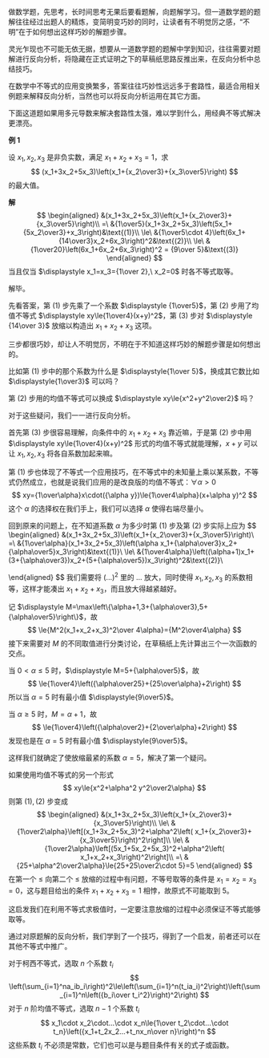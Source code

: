 做数学题，先思考，长时间思考无果后要看题解，向题解学习。但一道数学题的题解往往经过出题人的精炼，变简明变巧妙的同时，让读者有不明觉厉之感，“不明”在于如何想出这样巧妙的解题步骤。

灵光乍现也不可能无依无据，想要从一道数学题的题解中学到知识，往往需要对题解进行反向分析，将隐藏在正式证明之下的草稿纸思路反推出来，在反向分析中总结技巧。

在数学中不等式的应用变换繁多，答案往往巧妙性远远多于套路性，最适合用相关例题来解释反向分析，当然也可以将反向分析运用在其它方面。

下面这道题如果用多元导数来解决套路性太强，难以学到什么，用经典不等式解决更漂亮。

**例 1**

设 $x_1,x_2,x_3$ 是非负实数，满足 $x_1+x_2+x_3=1$，求
$$
(x_1+3x_2+5x_3)\left(x_1+{x_2\over3}+{x_3\over5}\right)
$$
的最大值。

**解**
$$
\begin{aligned}
&(x_1+3x_2+5x_3)\left(x_1+{x_2\over3}+{x_3\over5}\right)\\
=\ &{1\over5}(x_1+3x_2+5x_3)\left(5x_1+{5x_2\over3}+x_3\right)&\text{(1)}\\
\le\ &{1\over5\cdot 4}\left(6x_1+{14\over3}x_2+6x_3\right)^2&\text{(2)}\\
\le\ &{1\over20}\left(6x_1+6x_2+6x_3\right)^2 = {9\over 5}&\text{(3)}
\end{aligned}
$$
当且仅当 $\displaystyle x_1=x_3={1\over 2},\ x_2=0$ 时各不等式取等。

解毕。

先看答案，第 $(1)$ 步先乘了一个系数 $\displaystyle {1\over5}$，第 $(2)$ 步用了均值不等式 $\displaystyle xy\le{1\over4}(x+y)^2$，第 $(3)$ 步对 $\displaystyle {14\over 3}$ 放缩以构造出 $x_1+x_2+x_3$ 这项。

三步都很巧妙，却让人不明觉厉，不明在于不知道这样巧妙的解题步骤是如何想出的。

比如第 $(1)$ 步中的那个系数为什么是 $\displaystyle{1\over 5}$，换成其它数比如 $\displaystyle{1\over3}$ 可以吗？

第 $(2)$ 步用的均值不等式可以换成 $\displaystyle xy\le{x^2+y^2\over2}$ 吗？

对于这些疑问，我们一一进行反向分析。

首先第 $(3)$ 步很容易理解，向条件中的 $x_1+x_2+x_3$ 靠近嘛，于是第 $(2)$ 步中用 $\displaystyle xy\le{1\over4}(x+y)^2$ 形式的均值不等式就能理解，$x+y$ 可以让 $x_1,x_2,x_3$ 将各自系数加起来嘛。

第 $(1)$ 步也体现了不等式一个应用技巧，在不等式中的未知量上乘以某系数，不等式仍然成立，也就是说我们应用的是改良版的均值不等式：$\forall \alpha>0$
$$
xy={1\over\alpha}x\cdot({\alpha y})\le{1\over4\alpha}(x+\alpha y)^2
$$
这个 $\alpha$ 的选择权在我们手上，我们可以选择 $\alpha$ 使得右端尽量小。

回到原来的问题上，在不知道系数 $\alpha$ 为多少时第 $(1)$ 步及第 $(2)$ 步实际上应为
$$
\begin{aligned}
&(x_1+3x_2+5x_3)\left(x_1+{x_2\over3}+{x_3\over5}\right)\\
=\ &{1\over\alpha}(x_1+3x_2+5x_3)\left(\alpha x_1+{\alpha\over3}x_2+{\alpha\over5}x_3\right)&\text{(1)}\\
\le\ &{1\over4\alpha}\left((\alpha+1)x_1+(3+{\alpha\over3})x_2+(5+{\alpha\over5})x_3\right)^2&\text{(2)}\\

\end{aligned}
$$
我们需要将 $(...)^2$ 里的 $...$ 放大，同时使得 $x_1,x_2,x_3$ 的系数相等，这样才能凑出 $x_1+x_2+x_3$，而且放大得越紧越好。

记 $\displaystyle M=\max\left\{\alpha+1,3+{\alpha\over3},5+{\alpha\over5}\right\}$，故
$$
\le{M^2(x_1+x_2+x_3)^2\over 4\alpha}={M^2\over4\alpha}
$$
接下来需要对 $M$ 的不同取值进行分类讨论，在草稿纸上先计算出三个一次函数的交点。

当 $0<\alpha\le 5$ 时，$\displaystyle M=5+{\alpha\over5}$，故
$$
\le{1\over4}\left({\alpha\over25}+{25\over\alpha}+2\right)
$$
所以当 $\alpha=5$ 时有最小值 $\displaystyle{9\over5}$。

当 $\alpha\ge 5$ 时，$M=\alpha+1$，故
$$
\le{1\over4}\left({\alpha\over2}+{2\over\alpha}+2\right)
$$
发现也是在 $\alpha=5$ 时有最小值 $\displaystyle{9\over5}$。

这样我们就确定了使放缩最紧的系数 $\displaystyle \alpha=5$，解决了第一个疑问。

如果使用均值不等式的另一个形式
$$
xy\le{x^2+\alpha^2 y^2\over2\alpha}
$$
则第 $(1),(2)$ 步变成
$$
\begin{aligned}
&(x_1+3x_2+5x_3)\left(x_1+{x_2\over3}+{x_3\over5}\right)\\
\le\ &{1\over2\alpha}\left[(x_1+3x_2+5x_3)^2+\alpha^2\left( x_1+{x_2\over3}+{x_3\over5}\right)^2\right]\\
\le\ &{1\over2\alpha}\left[(5x_1+5x_2+5x_3)^2+\alpha^2\left( x_1+x_2+x_3\right)^2\right]\\
=\ &{25+\alpha^2\over2\alpha}\le{25+25\over2\cdot 5}=5
\end{aligned}
$$
在第一个 $\le$ 向第二个 $\le$ 放缩的过程中有问题，不等号取等的条件是 $x_1=x_2=x_3=0$，这与题目给出的条件 $x_1+x_2+x_3=1$ 相悖，故原式不可能取到 $5$。

这启发我们在利用不等式求极值时，一定要注意放缩的过程中必须保证不等式能够取等。

通过对原题解的反向分析，我们学到了一个技巧，得到了一个启发，前者还可以在其他不等式中推广。

对于柯西不等式，选取 $n$ 个系数 $t_i$
$$
\left(\sum_{i=1}^na_ib_i\right)^2\le\left(\sum_{i=1}^n(t_ia_i)^2\right)\left(\sum_{i=1}^n\left({b_i\over t_i^2}\right)^2\right)
$$
对于 $n$ 阶均值不等式，选取 $n-1$ 个系数 $t_i$
$$
x_1\cdot x_2\cdot...\cdot x_n\le{1\over t_2\cdot...\cdot t_n}\left({x_1+t_2x_2...+t_nx_n\over n}\right)^n
$$
这些系数 $t_i$ 不必须是常数，它们也可以是与题目条件有关的式子或函数。





















